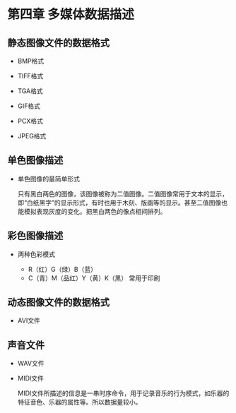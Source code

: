 # 第四章 多媒体数据描述

## 静态图像文件的数据格式

- BMP格式

- TIFF格式

- TGA格式

- GIF格式

- PCX格式

- JPEG格式

## 单色图像描述

- 单色图像的最简单形式

    只有黑白两色的图像，该图像被称为二值图像。二值图像常用于文本的显示，即“白纸黑字”的显示形式，有时也用于木刻、版画等的显示。甚至二值图像也能模拟表现灰度的变化。把黑白两色的像点相间排列。

## 彩色图像描述

- 两种色彩模式

    - R（红）G（绿）B（蓝）
    - C（青）M（品红）Y（黄）K（黑）
        常用于印刷

## 动态图像文件的数据格式

- AVI文件

## 声音文件

- WAV文件

- MIDI文件

    MIDI文件所描述的信息是一串时序命令，用于记录音乐的行为模式，如乐器的特征音色、乐器的属性等。所以数据量较小。
